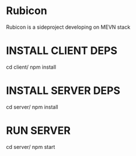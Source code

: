 # Rubicon
Rubicon is a sideproject developing on MEVN stack
# INSTALL CLIENT DEPS
cd client/
npm install
# INSTALL SERVER DEPS
cd server/
npm install
# RUN SERVER
cd server/
npm start
